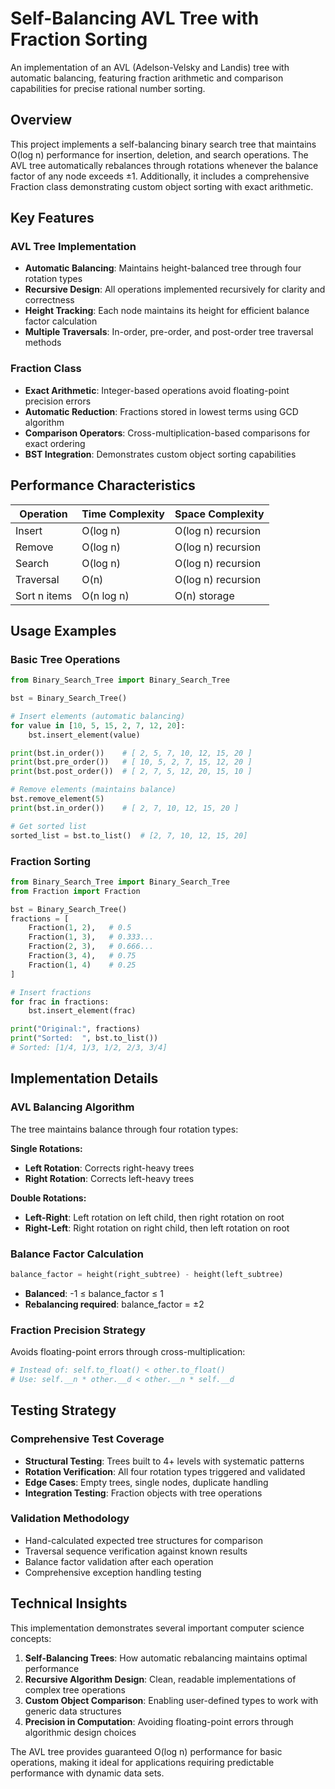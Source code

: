 # Self-Balancing AVL Tree with Fraction Sorting

An implementation of an AVL (Adelson-Velsky and Landis) tree with automatic balancing, featuring fraction arithmetic and comparison capabilities for precise rational number sorting.

## Overview

This project implements a self-balancing binary search tree that maintains O(log n) performance for insertion, deletion, and search operations. The AVL tree automatically rebalances through rotations whenever the balance factor of any node exceeds ±1. Additionally, it includes a comprehensive Fraction class demonstrating custom object sorting with exact arithmetic.

## Key Features

### AVL Tree Implementation
- **Automatic Balancing**: Maintains height-balanced tree through four rotation types
- **Recursive Design**: All operations implemented recursively for clarity and correctness
- **Height Tracking**: Each node maintains its height for efficient balance factor calculation
- **Multiple Traversals**: In-order, pre-order, and post-order tree traversal methods

### Fraction Class
- **Exact Arithmetic**: Integer-based operations avoid floating-point precision errors
- **Automatic Reduction**: Fractions stored in lowest terms using GCD algorithm
- **Comparison Operators**: Cross-multiplication-based comparisons for exact ordering
- **BST Integration**: Demonstrates custom object sorting capabilities

## Performance Characteristics

| Operation | Time Complexity | Space Complexity |
|-----------|----------------|------------------|
| Insert | O(log n) | O(log n) recursion |
| Remove | O(log n) | O(log n) recursion |
| Search | O(log n) | O(log n) recursion |
| Traversal | O(n) | O(log n) recursion |
| Sort n items | O(n log n) | O(n) storage |

## Usage Examples

### Basic Tree Operations
```python
from Binary_Search_Tree import Binary_Search_Tree

bst = Binary_Search_Tree()

# Insert elements (automatic balancing)
for value in [10, 5, 15, 2, 7, 12, 20]:
    bst.insert_element(value)

print(bst.in_order())    # [ 2, 5, 7, 10, 12, 15, 20 ]
print(bst.pre_order())   # [ 10, 5, 2, 7, 15, 12, 20 ]
print(bst.post_order())  # [ 2, 7, 5, 12, 20, 15, 10 ]

# Remove elements (maintains balance)
bst.remove_element(5)
print(bst.in_order())    # [ 2, 7, 10, 12, 15, 20 ]

# Get sorted list
sorted_list = bst.to_list()  # [2, 7, 10, 12, 15, 20]
```

### Fraction Sorting
```python
from Binary_Search_Tree import Binary_Search_Tree
from Fraction import Fraction

bst = Binary_Search_Tree()
fractions = [
    Fraction(1, 2),   # 0.5
    Fraction(1, 3),   # 0.333...
    Fraction(2, 3),   # 0.666...
    Fraction(3, 4),   # 0.75
    Fraction(1, 4)    # 0.25
]

# Insert fractions
for frac in fractions:
    bst.insert_element(frac)

print("Original:", fractions)
print("Sorted:  ", bst.to_list())
# Sorted: [1/4, 1/3, 1/2, 2/3, 3/4]
```

## Implementation Details

### AVL Balancing Algorithm
The tree maintains balance through four rotation types:

**Single Rotations:**
- **Left Rotation**: Corrects right-heavy trees
- **Right Rotation**: Corrects left-heavy trees

**Double Rotations:**
- **Left-Right**: Left rotation on left child, then right rotation on root
- **Right-Left**: Right rotation on right child, then left rotation on root

### Balance Factor Calculation
```python
balance_factor = height(right_subtree) - height(left_subtree)
```
- **Balanced**: -1 ≤ balance_factor ≤ 1
- **Rebalancing required**: balance_factor = ±2

### Fraction Precision Strategy
Avoids floating-point errors through cross-multiplication:
```python
# Instead of: self.to_float() < other.to_float()
# Use: self.__n * other.__d < other.__n * self.__d
```

## Testing Strategy

### Comprehensive Test Coverage
- **Structural Testing**: Trees built to 4+ levels with systematic patterns
- **Rotation Verification**: All four rotation types triggered and validated
- **Edge Cases**: Empty trees, single nodes, duplicate handling
- **Integration Testing**: Fraction objects with tree operations

### Validation Methodology
- Hand-calculated expected tree structures for comparison
- Traversal sequence verification against known results
- Balance factor validation after each operation
- Comprehensive exception handling testing

## Technical Insights

This implementation demonstrates several important computer science concepts:

1. **Self-Balancing Trees**: How automatic rebalancing maintains optimal performance
2. **Recursive Algorithm Design**: Clean, readable implementations of complex tree operations
3. **Custom Object Comparison**: Enabling user-defined types to work with generic data structures
4. **Precision in Computation**: Avoiding floating-point errors through algorithmic design choices

The AVL tree provides guaranteed O(log n) performance for basic operations, making it ideal for applications requiring predictable performance with dynamic data sets.
